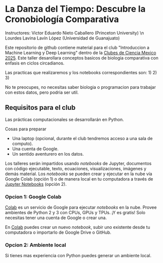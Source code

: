 # La Danza del Tiempo: Descubre la Cronobiología Comparativa

Instructores: 
Victor Eduardo Nieto Caballero (Princeton University) \n
Lourdes Lavina Lavín López (Universidad de Guanajuato)

Este repositorio de github contiene material para el club "Introduccion a Machine Learning y Deep Learning" dentro de la [Clubes de Ciencia Mexico 2025]([www.riiaa.org](https://clubesdeciencia.mx/clubes-2025/)).
Este taller desarollara conceptos basicos de biologia comparativa con enfasis en ciclos circadianos. 

Las practicas que realizaremos y los notebooks correspondientes son:
1)
2)
3)

No te preocupes, no necesitas saber biologia o programacion para trabajar con estos datos, pero podria ser util. 

## Requisitos para el club

Las prácticas computacionales se desarrollarán en Python.

Cosas para preparar
* Una laptop (opcional, durante el club tendremos acceso a una sala de computo).
* Una cuenta de Google.
* Un sentido aventurero en los datos.

Los talleres serán impartidos usando *notebooks* de Jupyter, documentos con código ejecutable, texto, ecuaciones, visualizaciones, imágenes y demás material. Los *notebooks* se pueden crear y ejecutar en la nube vía Google Colab (opción 1) o de manera local en tu computadora a través de [Jupyter Notebooks](https://jupyter.org/) (opción 2).

### Opcion 1: Google Colab
[Colab](https://colab.research.google.com) es un servicio de Google para ejecutar *notebooks* en la nube. Provee ambientes de Python 2 y 3 con CPUs, GPUs y TPUs. ¡Y es gratis! Solo necesitas tener una cuenta de Google o crear una.

En [Colab](https://colab.research.google.com) puedes crear un nuevo *notebook*, subir uno existente desde tu computadora o importarlo de Google Drive o GitHub.

### Opcion 2: Ambiente local
Si tienes mas experiencia con Python puedes generar un ambiente local.


